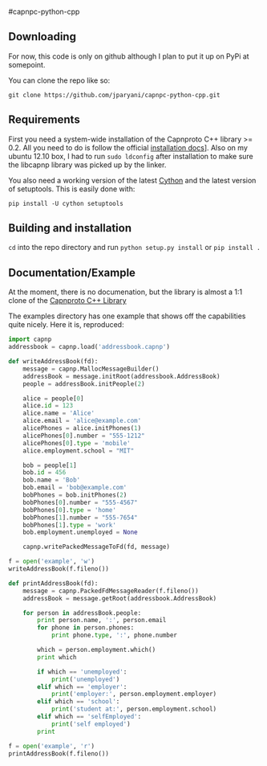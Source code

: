 #capnpc-python-cpp

## Downloading

For now, this code is only on github although I plan to put it up on PyPi at somepoint.

You can clone the repo like so:

    git clone https://github.com/jparyani/capnpc-python-cpp.git

## Requirements

First you need a system-wide installation of the Capnproto C++ library >= 0.2. All you need to do is follow the official [installation docs](http://kentonv.github.io/capnproto/install.html)].
Also on my ubuntu 12.10 box, I had to run `sudo ldconfig` after installation to make sure the libcapnp library was picked up by the linker.

You also need a working version of the latest [Cython](http://cython.org/) and the latest version of setuptools. This is easily done with:

    pip install -U cython setuptools

## Building and installation

`cd` into the repo directory and run `python setup.py install` or `pip install .`

## Documentation/Example
At the moment, there is no documenation, but the library is almost a 1:1 clone of the [Capnproto C++ Library](http://kentonv.github.io/capnproto/cxx.html)

The examples directory has one example that shows off the capabilities quite nicely. Here it is, reproduced:

```python
import capnp
addressbook = capnp.load('addressbook.capnp')

def writeAddressBook(fd):
    message = capnp.MallocMessageBuilder()
    addressBook = message.initRoot(addressbook.AddressBook)
    people = addressBook.initPeople(2)

    alice = people[0]
    alice.id = 123
    alice.name = 'Alice'
    alice.email = 'alice@example.com'
    alicePhones = alice.initPhones(1)
    alicePhones[0].number = "555-1212"
    alicePhones[0].type = 'mobile'
    alice.employment.school = "MIT"

    bob = people[1]
    bob.id = 456
    bob.name = 'Bob'
    bob.email = 'bob@example.com'
    bobPhones = bob.initPhones(2)
    bobPhones[0].number = "555-4567"
    bobPhones[0].type = 'home'
    bobPhones[1].number = "555-7654" 
    bobPhones[1].type = 'work'
    bob.employment.unemployed = None

    capnp.writePackedMessageToFd(fd, message)

f = open('example', 'w')
writeAddressBook(f.fileno())

def printAddressBook(fd):
    message = capnp.PackedFdMessageReader(f.fileno())
    addressBook = message.getRoot(addressbook.AddressBook)

    for person in addressBook.people:
        print person.name, ':', person.email
        for phone in person.phones:
            print phone.type, ':', phone.number

        which = person.employment.which()
        print which

        if which == 'unemployed':
            print('unemployed')
        elif which == 'employer':
            print('employer:', person.employment.employer)
        elif which == 'school':
            print('student at:', person.employment.school)
        elif which == 'selfEmployed':
            print('self employed')
        print

f = open('example', 'r')
printAddressBook(f.fileno())
```
